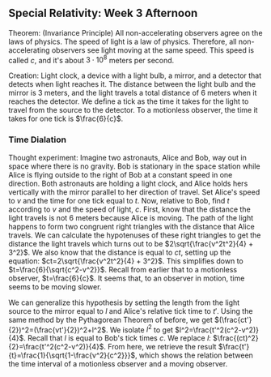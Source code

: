 ## Special Relativity: Week 3 Afternoon
Theorem: (Invariance Principle) All non-accelerating observers agree on the laws of physics. The speed of light is a law of physics. Therefore, all non-accelerating observers see light moving at the same speed. This speed is called $c$, and it's about $3 \cdot 10^8$ meters per second. 

Creation: Light clock, a device with a light bulb, a mirror, and a detector that detects when light reaches it. The distance between the light bulb and the mirror is 3 meters, and the light travels a total distance of 6 meters when it reaches the detector. We define a tick as the time it takes for the light to travel from the source to the detector. To a motionless observer, the time it takes for one tick is $\frac{6}{c}$.

### Time Dialation

Thought experiment: Imagine two astronauts, Alice and Bob, way out in space where there is no gravity. Bob is stationary in the space station while Alice is flying outside to the right of Bob at a constant speed in one direction. Both astronauts are holding a light clock, and Alice holds hers vertically with the mirror parallel to her direction of travel. Set Alice's speed to $v$ and the time for one tick equal to $t$. Now, relative to Bob, find $t$ according to $v$ and the speed of light, $c$. First, know that the distance the light travels is not 6 meters because Alice is moving. The path of the light happens to form two congruent right triangles with the distance that Alice travels. We can calculate the hypotenuses of these right triangles to get the distance the light travels which turns out to be $2\sqrt{\frac{v^2t^2}{4} + 3^2}$. We also know that the distance is equal to $ct$, setting up the equation: $ct=2\sqrt{\frac{v^2t^2}{4} + 3^2}$. This simplifies down to $t=\frac{6}{\sqrt{c^2-v^2}}$. Recall from earlier that to a motionless observer, $t=\frac{6}{c}$. It seems that, to an observer in motion, time seems to be moving slower.

We can generalize this hypothesis by setting the length from the light source to the mirror equal to $l$ and Alice's relative tick time to $t'$. Using the same method by the Pythagorean Theorem of before, we get $(\frac{ct'}{2})^2=(\frac{vt'}{2})^2+l^2$. We isolate $l^2$ to get $l^2=\frac{t'^2(c^2-v^2)}{4}$. Recall that $l$ is equal to Bob's tick times $c$. We replace $l$: $\frac{(ct)^2}{2}=\frac{t'^2(c^2-v^2)}{4}$. From here, we retrieve the result $\frac{t'}{t}=\frac{1}{\sqrt{1-\frac{v^2}{c^2}}}$, which shows the relation between the time interval of a motionless observer and a moving observer.
